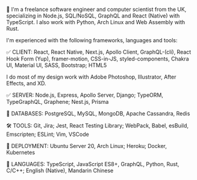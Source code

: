 🚀 I'm a freelance software engineer and computer scientist from the UK, specializing in Node.js, SQL/NoSQL, GraphQL and React (Native) with TypeScript. I also work with Python, Arch Linux and Web Assembly with Rust.

I'm experienced with the following frameworks, languages and tools:

✅ CLIENT: React, React Native, Next.js, Apollo Client, GraphQL-(cli), React Hook Form (Yup), framer-motion, CSS-in-JS, styled-components, Chakra UI, Material UI, SASS, Bootstrap; HTML5

I do most of my design work with Adobe Photoshop, Illustrator, After Effects, and XD.

✅ SERVER: Node.js, Express, Apollo Server, Django; TypeORM, TypeGraphQL, Graphene; Nest.js, Prisma

📖 DATABASES: PostgreSQL, MySQL, MongoDB, Apache Cassandra, Redis

🛠️ TOOLS: Git, Jira; Jest, React Testing Library; WebPack, Babel, esBuild, Emscripten; ESLint; Vim, VSCode

🚀 DEPLOYMENT: Ubuntu Server 20, Arch Linux; Heroku; Docker, Kubernetes

💬 LANGUAGES: TypeScript, JavaScript ES8+, GraphQL, Python, Rust, C/C++; English (Native), Mandarin Chinese
<!--
**pau1tuck/pau1tuck** is a ✨ _special_ ✨ repository because its `README.md` (this file) appears on your GitHub profile.

Here are some ideas to get you started:

- 🔭 I’m currently working on ...
- 🌱 I’m currently learning ...
- 👯 I’m looking to collaborate on ...
- 🤔 I’m looking for help with ...
- 💬 Ask me about ...
- 📫 How to reach me: ...
- 😄 Pronouns: ...
- ⚡ Fun fact: ...
-->
